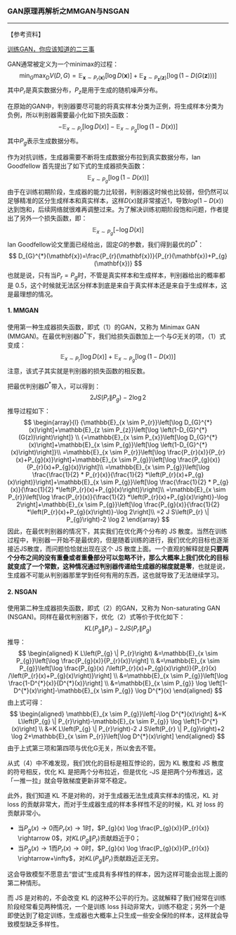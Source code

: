 ### GAN原理再解析之MMGAN与NSGAN

***

【参考资料】

[训练GAN，你应该知道的二三事 ](https://mp.weixin.qq.com/s/FToe6lrsSNm4gJXJ-D3jvQ)



GAN通常被定义为一个minimax的过程：
$$
\min _{G} \max _{D} V(D, G)=\mathbb{E}_{\mathbf{x} \sim P_{r}(\mathbf{x})}[\log D(\mathbf{x})]+\mathbb{E}_{\mathbf{z} \sim P_{\mathbf{z}}(\mathbf{z})}[\log (1-D(G(\mathbf{z})))]
$$
其中$P_r$是真实数据分布，$P_z$是用于生成的随机噪声分布。

在原始的GAN中，判别器要尽可能的将真实样本分类为正例，将生成样本分类为负例，所以判别器需要最小化如下损失函数：
$$
-\mathbb{E}_{x \sim P_{r}}[\log D(x)]-\mathbb{E}_{x \sim P_{g}}[\log (1-D(x))]
$$
其中$P_g$表示生成数据分布。

作为对抗训练，生成器需要不断将生成数据分布拉到真实数据分布，Ian Goodfellow 首先提出了如下式的生成器损失函数：
$$
\mathbb{E}_{x \sim P_{g}}[\log (1-D(x))] \tag{1}
$$
由于在训练初期阶段，生成器的能力比较弱，判别器这时候也比较弱，但仍然可以足够精准的区分生成样本和真实样本，这样$D(x)$就非常接近1，导致$log(1-D(x))$达到饱和，后续网络就很难再调整过来。为了解决训练初期阶段饱和问题，作者提出了另外一个损失函数，即：
$$
\mathbb{E}_{x \sim P_{g}}[-\log D(x)] \tag{2}
$$
Ian Goodfellow论文里面已经给出，固定$G$的参数，我们得到最优的$D^*$：
$$
D_{G}^{*}(\mathbf{x})=\frac{P_{r}(\mathbf{x})}{P_{r}(\mathbf{x})+P_{g}(\mathbf{x})}
$$
也就是说，只有当$P_r=P_g$时，不管是真实样本和生成样本，判别器给出的概率都是 0.5，这个时候就无法区分样本到底是来自于真实样本还是来自于生成样本，这是最理想的情况。

#### 1. MMGAN

使用第一种生成器损失函数，即式（1）的GAN，又称为 Minimax GAN (MMGAN)。在最优判别器$D^*$下，我们给损失函数加上一个与$G$无关的项，（1）式变成：
$$
\mathbb{E}_{x \sim P_{r}}[\log D(x)]+\mathbb{E}_{x \sim P_{g}}[\log (1-D(x))]
$$
注意，该式子其实就是判别器的损失函数的相反数。

把最优判别器$D^*$带入，可以得到：
$$
2 J S\left(P_{r} \| P_{g}\right)-2 \log 2 \tag{3}
$$
推导过程如下：
$$
\begin{array}{l}
{\mathbb{E}_{x \sim P_{r}}\left[\log D_{G}^{*}(x)\right]+\mathbb{E}_{z \sim P_{z}}\left[\log \left(1-D_{G}^{*}(G(z))\right)\right]} \\ {=\mathbb{E}_{x \sim P_{x}}\left[\log D_{G}^{*}(x)\right]+\mathbb{E}_{x \sim P_{g}}\left[\log \left(1-D_{G}^{*}(x)\right)\right]}\\
=\mathbb{E}_{x \sim P_{r}}\left[\log \frac{P_{r}(x)}{P_{r}(x)+P_{g}(x)}\right]+\mathbb{E}_{x \sim P_{g}}\left[\log \frac{P_{g}(x)}{P_{r}(x)+P_{g}(x)}\right]\\
=\mathbb{E}_{x \sim P_{g}}\left[\log \frac{\frac{1}{2} * P_{r}(x)}{\frac{1}{2} *\left(P_{r}(x)+P_{g}(x)\right)}\right]+\mathbb{E}_{x \sim P_{g}}\left[\log \frac{\frac{1}{2} * P_{g}(x)}{\frac{1}{2} *\left(P_{r}(x)+P_{g}(x)\right)}\right]\\
=\mathbb{E}_{x \sim P_{r}}\left[\log \frac{P_{r}(x)}{\frac{1}{2} *\left(P_{r}(x)+P_{g}(x)\right)}-\log 2\right]+\mathbb{E}_{x \sim P_{g}}\left[\log \frac{P_{g}(x)}{\frac{1}{2} *\left(P_{r}(x)+P_{g}(x)\right)}-\log 2\right]\\
=2 J S\left(P_{r} \| P_{g}\right)-2 \log 2
\end{array}
$$
因此，在最优判别器的情况下，其实我们在优化两个分布的 JS 散度。当然在训练过程中，判别器一开始不是最优的，但是随着训练的进行，我们优化的目标也逐渐接近JS散度，而问题恰恰就出现在这个 JS 散度上面。一个直观的解释就是**只要两个分布之间的没有重叠或者重叠部分可以忽略不计，那么大概率上我们优化的目标就变成了一个常数，这种情况通过判别器传递给生成器的梯度就是零**，也就是说，生成器不可能从判别器那里学到任何有用的东西，这也就导致了无法继续学习。

#### 2. NSGAN

使用第二种生成器损失函数，即式（2）的GAN，又称为 Non-saturating GAN (NSGAN)。同样在最优判别器下，优化（2）式等价于优化如下：
$$
K L\left(P_{g} \| P_{r}\right)-2 J S\left(P_{r} \| P_{g}\right) \tag{4}
$$
推导：
$$
\begin{aligned} K L\left(P_{g} \| P_{r}\right) &=\mathbb{E}_{x \sim P_{g}}\left[\log \frac{P_{g}(x)}{P_{r}(x)}\right] \\ &=\mathbb{E}_{x \sim P_{g}}\left[\log \frac{P_{g}(x) /\left(P_{r}(x)+P_{g}(x)\right)}{P_{r}(x) /\left(P_{r}(x)+P_{g}(x)\right)}\right] \\ &=\mathbb{E}_{x \sim P_{g}}\left[\log \frac{1-D^{*}(x)}{D^{*}(x)}\right] \\ &=\mathbb{E}_{x \sim P_{g}} \log \left[1-D^{*}(x)\right]-\mathbb{E}_{x \sim P_{g}} \log D^{*}(x) \end{aligned}
$$
由上式可得：
$$
\begin{aligned} \mathbb{E}_{x \sim P_{g}}\left[-\log D^{*}(x)\right] &=K L\left(P_{g} \| P_{r}\right)-\mathbb{E}_{x \sim P_{g}} \log \left[1-D^{*}(x)\right] \\ &=K L\left(P_{g} \| P_{r}\right)-2 J S\left(P_{r} \| P_{g}\right)+2 \log 2+\mathbb{E}_{x \sim P_{r}}\left[\log D^{*}(x)\right] \end{aligned}
$$
由于上式第三项和第四项与优化G无关，所以舍去不管。

从式（4）中不难发现，我们优化的目标是相互悖论的，因为 KL 散度和 JS 散度的符号相反，优化 KL 是把两个分布拉近，但是优化 -JS 是把两个分布推远，这「一推一拉」就会导致梯度更新非常不稳定。

此外，我们知道 KL 不是对称的，对于生成器无法生成真实样本的情况，KL 对 loss 的贡献非常大，而对于生成器生成的样本多样性不足的时候，KL 对 loss 的贡献非常小。

* 当$P_{g}(x) \rightarrow 0$而$P_{r}(x) \rightarrow 1$时，$P_{g}(x) \log \frac{P_{g}(x)}{P_{r}(x)} \rightarrow 0$，对$K L\left(P_{g} \| P_{r}\right)$贡献趋近于0；
* 当$P_{g}(x) \rightarrow 1$而$P_{r}(x) \rightarrow 0$时，$P_{g}(x) \log \frac{P_{g}(x)}{P_{r}(x)} \rightarrow+\infty$，对$K L\left(P_{g} \| P_{r}\right)$贡献趋近正无穷。

这会导致模型不愿意去“尝试”生成具有多样性的样本，因为这样可能会出现上面的第二种情形。

而 JS 是对称的，不会改变 KL 的这种不公平的行为。这就解释了我们经常在训练阶段经常看见两种情况，一个是训练 loss 抖动非常大，训练不稳定；另外一个是即使达到了稳定训练，生成器也大概率上只生成一些安全保险的样本，这样就会导致模型缺乏多样性。